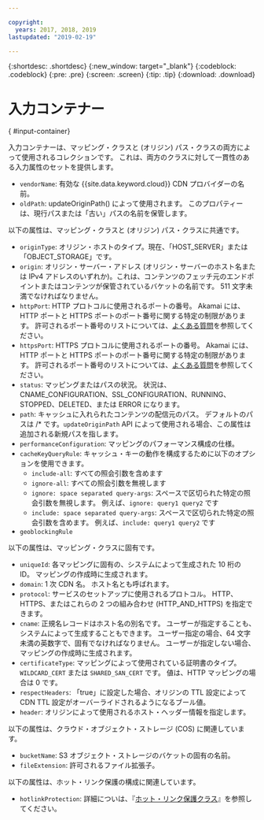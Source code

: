 ```yaml
---

copyright:
  years: 2017, 2018, 2019
lastupdated: "2019-02-19"

---
```


{:shortdesc: .shortdesc}
{:new_window: target="_blank"}
{:codeblock: .codeblock}
{:pre: .pre}
{:screen: .screen}
{:tip: .tip}
{:download: .download}

# 入力コンテナー
{ #input-container}

入力コンテナーは、マッピング・クラスと (オリジン) パス・クラスの両方によって使用されるコレクションです。  これは、両方のクラスに対して一貫性のある入力属性のセットを提供します。

* `vendorName`: 有効な {{site.data.keyword.cloud}} CDN プロバイダーの名前。
* `oldPath`: updateOriginPath() によって使用されます。 このプロパティーは、現行パスまたは「古い」パスの名前を保管します。

以下の属性は、マッピング・クラスと (オリジン) パス・クラスに共通です。
* `originType`: オリジン・ホストのタイプ。現在、「HOST_SERVER」または「OBJECT_STORAGE」です。
* `origin`: オリジン・サーバー・アドレス (オリジン・サーバーのホスト名または IPv4 アドレスのいずれか)。これは、コンテンツのフェッチ元のエンドポイントまたはコンテンツが保管されているバケットの名前です。 511 文字未満でなければなりません。
* `httpPort`: HTTP プロトコルに使用されるポートの番号。 Akamai には、HTTP ポートと HTTPS ポートのポート番号に関する特定の制限があります。 許可されるポート番号のリストについては、[よくある質問](/docs/infrastructure/CDN/faqs.html#are-there-any-restrictions-on-what-http-and-https-port-numbers-are-allowed-for-akamai-)を参照してください。
* `httpsPort`: HTTPS プロトコルに使用されるポートの番号。 Akamai には、HTTP ポートと HTTPS ポートのポート番号に関する特定の制限があります。 許可されるポート番号のリストについては、[よくある質問](/docs/infrastructure/CDN/faqs.html#are-there-any-restrictions-on-what-http-and-https-port-numbers-are-allowed-for-akamai-)を参照してください。
* `status`: マッピングまたはパスの状況。 状況は、CNAME_CONFIGURATION、SSL_CONFIGURATION、RUNNING、STOPPED、DELETED、または ERROR になります。
* `path`: キャッシュに入れられたコンテンツの配信元のパス。 デフォルトのパスは /\* です。`updateOriginPath` API によって使用される場合、この属性は追加される新規パスを指します。
* `performanceConfiguration`: マッピングのパフォーマンス構成の仕様。
* `cacheKeyQueryRule`: キャッシュ・キーの動作を構成するために以下のオプションを使用できます。
  * `include-all`: すべての照会引数を含めます
  * `ignore-all`: すべての照会引数を無視します
  * `ignore: space separated query-args`: スペースで区切られた特定の照会引数を無視します。 例えば、`ignore: query1 query2` です
  * `include: space separated query-args`: スペースで区切られた特定の照会引数を含めます。 例えば、`include: query1 query2` です
* `geoblockingRule`

以下の属性は、マッピング・クラスに固有です。

* `uniqueId`: 各マッピングに固有の、システムによって生成された 10 桁の ID。 マッピングの作成時に生成されます。
* `domain`: 1 次 CDN 名。 ホスト名とも呼ばれます。
* `protocol`: サービスのセットアップに使用されるプロトコル。 HTTP、HTTPS、またはこれらの 2 つの組み合わせ (HTTP_AND_HTTPS) を指定できます。
* `cname`: 正規名レコードはホスト名の別名です。 ユーザーが指定することも、システムによって生成することもできます。 ユーザー指定の場合、64 文字未満の英数字で、固有でなければなりません。 ユーザーが指定しない場合、マッピングの作成時に生成されます。
* `certificateType`: マッピングによって使用されている証明書のタイプ。 `WILDCARD_CERT` または `SHARED_SAN_CERT` です。 値は、HTTP マッピングの場合は 0 です。
* `respectHeaders`: 「true」に設定した場合、オリジンの TTL 設定によって CDN TTL 設定がオーバーライドされるようになるブール値。
* `header`: オリジンによって使用されるホスト・ヘッダー情報を指定します。

以下の属性は、クラウド・オブジェクト・ストレージ (COS) に関連しています。  
* `bucketName`: S3 オブジェクト・ストレージのバケットの固有の名前。  
* `fileExtension`: 許可されるファイル拡張子。

以下の属性は、ホット・リンク保護の構成に関連しています。
* `hotlinkProtection`: 詳細についは、『[ホット・リンク保護クラス](/docs/infrastructure/CDN/hotlink-protection-behavior.html)』を参照してください。

